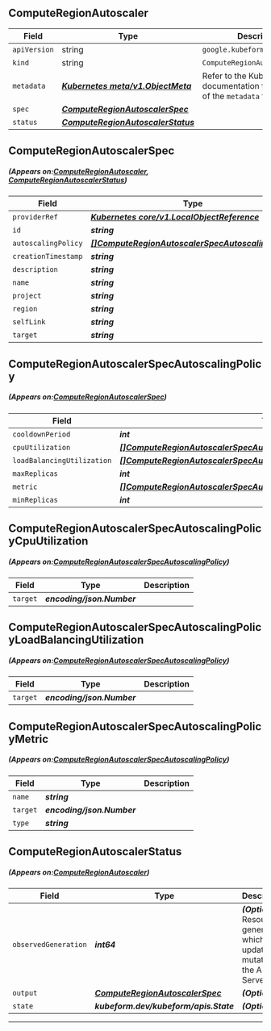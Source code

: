 ## ComputeRegionAutoscaler
| Field | Type | Description |
| ------ | ----- | ----------- |
| `apiVersion` | string | `google.kubeform.com/v1alpha1` |
|    `kind` | string | `ComputeRegionAutoscaler` |
| `metadata` | ***[Kubernetes meta/v1.ObjectMeta](https://kubernetes.io/docs/reference/generated/kubernetes-api/v1.13/#objectmeta-v1-meta)***|Refer to the Kubernetes API documentation for the fields of the `metadata` field.|
| `spec` | ***[ComputeRegionAutoscalerSpec](#ComputeRegionAutoscalerSpec)***||
| `status` | ***[ComputeRegionAutoscalerStatus](#ComputeRegionAutoscalerStatus)***||
## ComputeRegionAutoscalerSpec
##### (Appears on:[ComputeRegionAutoscaler](#ComputeRegionAutoscaler), [ComputeRegionAutoscalerStatus](#ComputeRegionAutoscalerStatus))
| Field | Type | Description |
| ------ | ----- | ----------- |
| `providerRef` | ***[Kubernetes core/v1.LocalObjectReference](https://kubernetes.io/docs/reference/generated/kubernetes-api/v1.13/#localobjectreference-v1-core)***||
| `id` | ***string***||
| `autoscalingPolicy` | ***[[]ComputeRegionAutoscalerSpecAutoscalingPolicy](#ComputeRegionAutoscalerSpecAutoscalingPolicy)***||
| `creationTimestamp` | ***string***| ***(Optional)*** |
| `description` | ***string***| ***(Optional)*** |
| `name` | ***string***||
| `project` | ***string***| ***(Optional)*** |
| `region` | ***string***| ***(Optional)*** |
| `selfLink` | ***string***| ***(Optional)*** |
| `target` | ***string***||
## ComputeRegionAutoscalerSpecAutoscalingPolicy
##### (Appears on:[ComputeRegionAutoscalerSpec](#ComputeRegionAutoscalerSpec))
| Field | Type | Description |
| ------ | ----- | ----------- |
| `cooldownPeriod` | ***int***| ***(Optional)*** |
| `cpuUtilization` | ***[[]ComputeRegionAutoscalerSpecAutoscalingPolicyCpuUtilization](#ComputeRegionAutoscalerSpecAutoscalingPolicyCpuUtilization)***| ***(Optional)*** |
| `loadBalancingUtilization` | ***[[]ComputeRegionAutoscalerSpecAutoscalingPolicyLoadBalancingUtilization](#ComputeRegionAutoscalerSpecAutoscalingPolicyLoadBalancingUtilization)***| ***(Optional)*** |
| `maxReplicas` | ***int***||
| `metric` | ***[[]ComputeRegionAutoscalerSpecAutoscalingPolicyMetric](#ComputeRegionAutoscalerSpecAutoscalingPolicyMetric)***| ***(Optional)*** |
| `minReplicas` | ***int***||
## ComputeRegionAutoscalerSpecAutoscalingPolicyCpuUtilization
##### (Appears on:[ComputeRegionAutoscalerSpecAutoscalingPolicy](#ComputeRegionAutoscalerSpecAutoscalingPolicy))
| Field | Type | Description |
| ------ | ----- | ----------- |
| `target` | ***encoding/json.Number***||
## ComputeRegionAutoscalerSpecAutoscalingPolicyLoadBalancingUtilization
##### (Appears on:[ComputeRegionAutoscalerSpecAutoscalingPolicy](#ComputeRegionAutoscalerSpecAutoscalingPolicy))
| Field | Type | Description |
| ------ | ----- | ----------- |
| `target` | ***encoding/json.Number***||
## ComputeRegionAutoscalerSpecAutoscalingPolicyMetric
##### (Appears on:[ComputeRegionAutoscalerSpecAutoscalingPolicy](#ComputeRegionAutoscalerSpecAutoscalingPolicy))
| Field | Type | Description |
| ------ | ----- | ----------- |
| `name` | ***string***||
| `target` | ***encoding/json.Number***||
| `type` | ***string***||
## ComputeRegionAutoscalerStatus
##### (Appears on:[ComputeRegionAutoscaler](#ComputeRegionAutoscaler))
| Field | Type | Description |
| ------ | ----- | ----------- |
| `observedGeneration` | ***int64***| ***(Optional)*** Resource generation, which is updated on mutation by the API Server.|
| `output` | ***[ComputeRegionAutoscalerSpec](#ComputeRegionAutoscalerSpec)***| ***(Optional)*** |
| `state` | ***kubeform.dev/kubeform/apis.State***| ***(Optional)*** |
---
